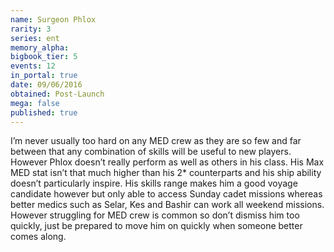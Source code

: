 ```yaml
---
name: Surgeon Phlox
rarity: 3
series: ent
memory_alpha:
bigbook_tier: 5
events: 12
in_portal: true
date: 09/06/2016
obtained: Post-Launch
mega: false
published: true
---
```


I’m never usually too hard on any MED crew as they are so few and far between that any combination of skills will be useful to new players. However Phlox doesn’t really perform as well as others in his class. His Max MED stat isn’t that much higher than his 2* counterparts and his ship ability doesn’t particularly inspire. His skills range makes him a good voyage candidate however but only able to access Sunday cadet missions whereas better medics such as Selar, Kes and Bashir can work all weekend missions. However struggling for MED crew is common so don’t dismiss him too quickly, just be prepared to move him on quickly when someone better comes along.
